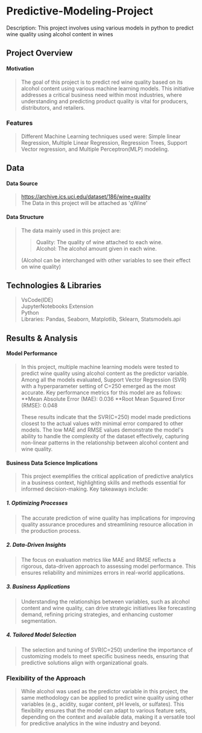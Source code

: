 # Predictive-Modeling-Project
Description: 
This project involves using various models in python to predict wine quality using alcohol content in wines

## Project Overview
#### Motivation
>The goal of this project is to predict red wine quality based on its alcohol content using various machine learning models. This initiative addresses a critical business need within most industries, where understanding and predicting product quality is vital for producers, distributors, and retailers.
### Features
>Different Machine Learning techniques used were: Simple linear Regression, Multiple Linear Regression, Regression Trees, Support Vector regression, and Multiple Perceptron(MLP) modeling.
## Data
#### Data Source
>https://archive.ics.uci.edu/dataset/186/wine+quality <br>
>The Data in this project will be attached as 'qWine'
#### Data Structure
>The data mainly used in this project are: <br>
>>Quality: The quality of wine attached to each wine. <br>
>>Alcohol: The alcohol amount given in each wine. <br>
>>
>(Alcohol can be interchanged with other variables to see their effect on wine quality)
## Technologies & Libraries
>VsCode(IDE)<br>
>JupyterNotebooks Extension<br>
>Python<br>
>Libraries: Pandas, Seaborn, Matplotlib, Sklearn, Statsmodels.api <br>
## Results & Analysis
#### Model Performance
>In this project, multiple machine learning models were tested to predict wine quality using alcohol content as the predictor variable. Among all the models evaluated, Support Vector Regression (SVR) with a hyperparameter setting of C=250 emerged as the most accurate. Key performance metrics for this model are as follows:
>**Mean Absolute Error (MAE): 0.036
>**Root Mean Squared Error (RMSE): 0.048<br>
>>
>These results indicate that the SVR(C=250) model made predictions closest to the actual values with minimal error compared to other models. The low MAE and RMSE values demonstrate the model's ability to handle the complexity of the dataset effectively, capturing non-linear patterns in the relationship between alcohol content and wine quality.<br>
#### Business Data Science Implications
>This project exemplifies the critical application of predictive analytics in a business context, highlighting skills and methods essential for informed decision-making. Key takeaways include:<br>
##### 1. Optimizing Processes
> The accurate prediction of wine quality has implications for improving quality assurance procedures and streamlining resource allocation in the production process.
##### 2. Data-Driven Insights
>The focus on evaluation metrics like MAE and RMSE reflects a rigorous, data-driven approach to assessing model performance. This ensures reliability and minimizes errors in real-world applications.
##### 3. Business Applications
>Understanding the relationships between variables, such as alcohol content and wine quality, can drive strategic initiatives like forecasting demand, refining pricing strategies, and enhancing customer segmentation.
##### 4. Tailored Model Selection
>The selection and tuning of SVR(C=250) underline the importance of customizing models to meet specific business needs, ensuring that predictive solutions align with organizational goals.
### Flexibility of the Approach
>While alcohol was used as the predictor variable in this project, the same methodology can be applied to predict wine quality using other variables (e.g., acidity, sugar content, pH levels, or sulfates). This flexibility ensures that the model can adapt to various feature sets, depending on the context and available data, making it a versatile tool for predictive analytics in the wine industry and beyond.


